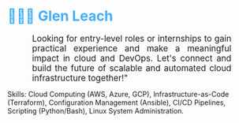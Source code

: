 <h1 style="color: #44AEFB;"> 👨🏻‍💻 Glen Leach </h1>
<p align:"center" style="text-align: justify; margin: 0 50px; font-size: 17px;" >
  Looking for entry-level roles or internships to gain practical experience and make a meaningful impact in cloud and DevOps. Let's connect and build the future of scalable and automated cloud infrastructure together!" 
  
  Skills: Cloud Computing (AWS, Azure, GCP), Infrastructure-as-Code (Terraform), Configuration Management (Ansible), CI/CD Pipelines, Scripting (Python/Bash), Linux System Administration.
<br>
